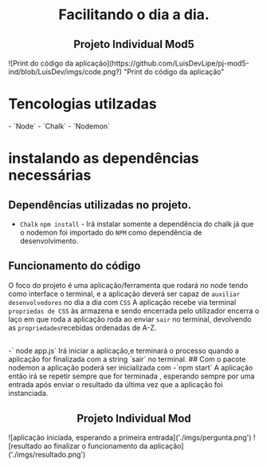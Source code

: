 <h1 align="center">Facilitando o dia a dia.</h1>
<h2 align="center">Projeto Individual Mod5</h2>
![Print do código da aplicação](https://github.com/LuisDevLipe/pj-mod5-ind/blob/LuisDev/imgs/code.png?) "Print do código da aplicação"

<h1 align="left">Tencologias utilzadas</h1>
- `Node`
- `Chalk`
- `Nodemon`

<h1 align="left">instalando as dependências necessárias</h1>

## Dependências utilizadas no projeto.

- `Chalk`
` npm install ` -
Irá instalar somente a dependência do chalk já que o nodemon foi importado do `NPM` como dependência de desenvolvimento.
## Funcionamento do código
O foco do projeto é uma aplicação/ferramenta que rodará no node tendo como interface o terminal, e a aplicação deverá ser capaz de `auxiliar desenvolvedores` no dia a dia com `CSS`
A aplicação recebe via terminal `propriedas de CSS` às armazena e sendo encerrada pelo utilizador encerra o laço em que roda a aplicação roda ao enviar `sair` no terminal, devolvendo as `propriedades`recebidas ordenadas de A-Z.
<h2 align="center"></h2>
-` node app.js`
Irá iniciar a aplicação,e terminará o processo quando a aplicação for finalizada com a string `sair` no terminal.
## Com o pacote nodemon a aplicação poderá ser inicializada com 
-`npm start`
A aplicação então irá se repetir sempre que for terminada , esperando sempre por uma entrada após enviar o resultado da última vez que a aplicação foi instanciada.

<h2 align="center">Projeto Individual Mod</h2>
![aplicação iniciada, esperando a primeira entrada]('./imgs/pergunta.png')
![resultado ao finalizar o funcionamento da aplicação]('./imgs/resultado.png')
